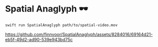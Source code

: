 # Spatial Anaglyph 🕶️

```bash
swift run SpatialAnaglyph path/to/spatial-video.mov
```

https://github.com/finnvoor/SpatialAnaglyph/assets/8284016/69164d21-eb5f-49d2-ad90-539e943bd75c

